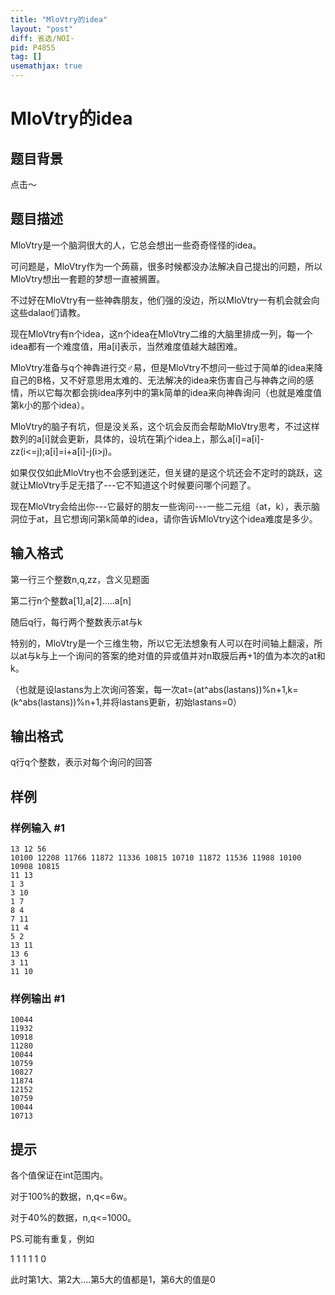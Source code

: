 ```yaml
---
title: "MloVtry的idea"
layout: "post"
diff: 省选/NOI-
pid: P4855
tag: []
usemathjax: true
---
```


# MloVtry的idea
## 题目背景

点击～

## 题目描述

MloVtry是一个脑洞很大的人，它总会想出一些奇奇怪怪的idea。

可问题是，MloVtry作为一个蒟蒻，很多时候都没办法解决自己提出的问题，所以MloVtry想出一套题的梦想一直被搁置。

不过好在MloVtry有一些神犇朋友，他们强的没边，所以MloVtry一有机会就会向这些dalao们请教。

现在MloVtry有n个idea，这n个idea在MloVtry二维的大脑里排成一列，每一个idea都有一个难度值，用a[i]表示，当然难度值越大越困难。

MloVtry准备与q个神犇进行交♂易，但是MloVtry不想问一些过于简单的idea来降自己的B格，又不好意思用太难的、无法解决的idea来伤害自己与神犇之间的感情，所以它每次都会挑idea序列中的第k简单的idea来向神犇询问（也就是难度值第k小的那个idea）。

MloVtry的脑子有坑，但是没关系，这个坑会反而会帮助MloVtry思考，不过这样数列的a[i]就会更新，具体的，设坑在第j个idea上，那么a[i]=a[i]-zz(i<=j);a[i]=i+a[i]-j(i>j)。

如果仅仅如此MloVtry也不会感到迷茫，但关键的是这个坑还会不定时的跳跃，这就让MloVtry手足无措了---它不知道这个时候要问哪个问题了。

现在MloVtry会给出你---它最好的朋友一些询问---一些二元组（at，k），表示脑洞位于at，且它想询问第k简单的idea，请你告诉MloVtry这个idea难度是多少。

## 输入格式

第一行三个整数n,q,zz，含义见题面

第二行n个整数a[1],a[2].....a[n]

随后q行，每行两个整数表示at与k

特别的，MloVtry是一个三维生物，所以它无法想象有人可以在时间轴上翻滚，所以at与k与上一个询问的答案的绝对值的异或值并对n取膜后再+1的值为本次的at和k。

（也就是设lastans为上次询问答案，每一次at=(at^abs(lastans))%n+1,k=(k^abs(lastans))%n+1,并将lastans更新，初始lastans=0）

## 输出格式

q行q个整数，表示对每个询问的回答

## 样例

### 样例输入 #1
```
13 12 56
10100 12208 11766 11872 11336 10815 10710 11872 11536 11988 10100 10908 10815 
11 13
1 3
3 10
1 7
8 4
7 11
11 4
5 2
13 11
13 6
3 11
11 10
```
### 样例输出 #1
```
10044
11932
10918
11280
10044
10759
10827
11874
12152
10759
10044
10713
```
## 提示

各个值保证在int范围内。

对于100%的数据，n,q<=6w。

对于40%的数据，n,q<=1000。

PS.可能有重复，例如

1 1 1 1 1 0

此时第1大、第2大....第5大的值都是1，第6大的值是0

